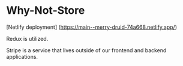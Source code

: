 # Why-Not-Store

[Netlify deployment] (https://main--merry-druid-74a668.netlify.app/)

Redux is utilized.

Stripe is a service that lives outside of our frontend and backend applications.
